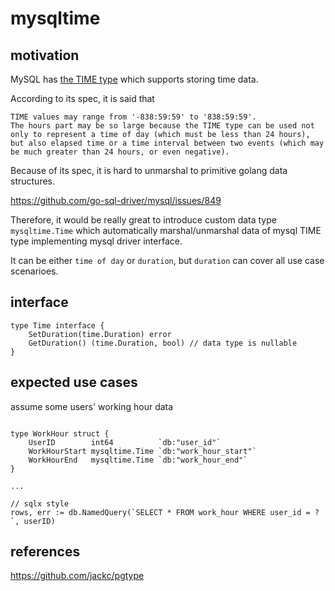 # mysqltime

## motivation

MySQL has [the TIME type](https://dev.mysql.com/doc/refman/8.0/en/time.html) which supports storing time data.

According to its spec, it is said that 

```
TIME values may range from '-838:59:59' to '838:59:59'.
The hours part may be so large because the TIME type can be used not only to represent a time of day (which must be less than 24 hours),
but also elapsed time or a time interval between two events (which may be much greater than 24 hours, or even negative).
```

Because of its spec, it is hard to unmarshal to primitive golang data structures.

https://github.com/go-sql-driver/mysql/issues/849

Therefore, it would be really great to introduce custom data type `mysqltime.Time` which automatically marshal/unmarshal data of mysql TIME type implementing mysql driver interface.

It can be either `time of day` or `duration`, but `duration` can cover all use case scenarioes.

## interface

```
type Time interface {
    SetDuration(time.Duration) error
    GetDuration() (time.Duration, bool) // data type is nullable
}
```

## expected use cases

assume some users' working hour data

```

type WorkHour struct {
    UserID        int64          `db:"user_id"`
    WorkHourStart mysqltime.Time `db:"work_hour_start"`
    WorkHourEnd   mysqltime.Time `db:"work_hour_end"`
}

...

// sqlx style
rows, err := db.NamedQuery(`SELECT * FROM work_hour WHERE user_id = ?`, userID)

```

## references

https://github.com/jackc/pgtype

